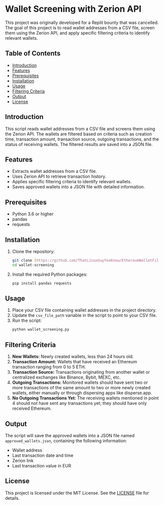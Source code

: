 # Wallet Screening with Zerion API

This project was originally developed for a Replit bounty that was cancelled. The goal of this project is to read wallet addresses from a CSV file, screen them using the Zerion API, and apply specific filtering criteria to identify relevant wallets.

## Table of Contents
- [Introduction](#introduction)
- [Features](#features)
- [Prerequisites](#prerequisites)
- [Installation](#installation)
- [Usage](#usage)
- [Filtering Criteria](#filtering-criteria)
- [Output](#output)
- [License](#license)

## Introduction
This script reads wallet addresses from a CSV file and screens them using the Zerion API. The wallets are filtered based on criteria such as creation time, transaction amount, transaction source, outgoing transactions, and the status of receiving wallets. The filtered results are saved into a JSON file.

## Features
- Extracts wallet addresses from a CSV file.
- Uses Zerion API to retrieve transaction history.
- Applies specific filtering criteria to identify relevant wallets.
- Saves approved wallets into a JSON file with detailed information.

## Prerequisites
- Python 3.6 or higher
- pandas
- requests

## Installation
1. Clone the repository:
    ```bash
    git clone [https://github.com/ThatLinuxGuyYouKnow/EthereumWalletFilter](https://github.com/ThatLinuxGuyYouKnow/EthereumWalletFilter).git
    cd wallet-screening
    ```

2. Install the required Python packages:
    ```bash
    pip install pandas requests
    ```

## Usage
1. Place your CSV file containing wallet addresses in the project directory.
2. Update the `csv_file_path` variable in the script to point to your CSV file.
3. Run the script:
    ```bash
    python wallet_screening.py
    ```

## Filtering Criteria
1. **New Wallets:** Newly created wallets, less than 24 hours old.
2. **Transaction Amount:** Wallets that have received an Ethereum transaction ranging from 0 to 5 ETH.
3. **Transaction Source:** Transactions originating from another wallet or centralized exchanges like Binance, Bybit, MEXC, etc.
4. **Outgoing Transactions:** Monitored wallets should have sent two or more transactions of the same amount to two or more newly created wallets, either manually or through dispersing apps like disperse.app.
5. **No Outgoing Transactions Yet:** The receiving wallets mentioned in point 4 should not have sent any transactions yet; they should have only received Ethereum.

## Output
The script will save the approved wallets into a JSON file named `approved_wallets.json`, containing the following information:
- Wallet address
- Last transaction date and time
- Zerion link
- Last transaction value in EUR

## License
This project is licensed under the MIT License. See the [LICENSE](LICENSE) file for details.
